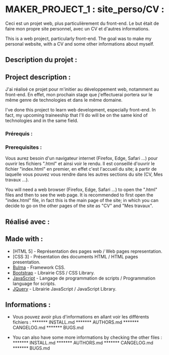 # MAKER_PROJECT_1 : site_perso/CV :

Ceci est un projet web, plus particulièrement du front-end. Le but était de faire mon propre site personnel, avec un CV et d'autres informations.

This is a web project, particularly front-end. The goal was to make my personal website, with a CV and some other informations about myself.

## Description du projet :
## Project description :

J'ai réalisé ce projet pour m'initier au développement web, notamment au front-end. En effet, mon prochain stage que j'effectuerai portera sur le même genre de technologies et dans le même domaine.

I've done this project to learn web development, especially front-end. In fact, my upcoming traineeship that I'll do will be on the same kind of technologies and in the same field.

### Prérequis :
### Prerequisites :

Vous aurez besoin d'un navigateur internet (Firefox, Edge, Safari ...) pour ouvrir les fichiers ".html" et ainsi voir le rendu. Il est conseillé d'ouvrir le fichier "index.html" en premier, en effet c'est l'accueil du site; à partir de laquelle vous pouvez vous rendre dans les autres sections du site (CV, Mes travaux ...).

You will need a web browser (Firefox, Edge, Safari ...) to open the ".html" files and then to see the web page. It is recommended to first open the "index.html" file, in fact this is the main page of the site; in which you can decide to go on the other pages of the site as "CV" and "Mes travaux".

## Réalisé avec :
## Made with :

* [HTML 5] - Représentation des pages web / Web pages representation.
* [CSS 3] - Présentation des documents HTML / HTML pages presentation.
* [Bulma](https://bulma.io/) - Framework CSS.
* [Bootstrap](https://getbootstrap.com/) - Librairie CSS / CSS Library.
* [JavaScript](https://www.javascript.com/) - Langage de programmation de scripts / Programmation language for scripts.
* [JQuery](https://jquery.com/) - Librairie JavaScript / JavaScript Library.

## Informations :

* Vous pouvez avoir plus d'informations en allant voir les différents fichiers :
						******* INSTALL.md
						******* AUTHORS.md
						******* CANGELOG.md
						******* BUGS.md

* You can also have some more informations by checking the other files :
						******* INSTALL.md
						******* AUTHORS.md
						******* CANGELOG.md
						******* BUGS.md
